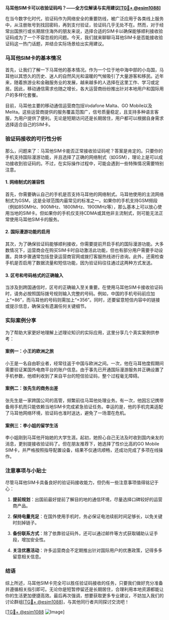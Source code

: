 **马耳他SIM卡可以收验证码吗？——全方位解读与实用建议[[TG💪+ @esim1088](https://t.me/s/esim1088)]**

在当今数字化时代，验证码作为网络安全的重要防线，被广泛应用于各类线上服务中，从注册账号到找回密码，再到支付验证，验证码几乎无处不在。然而，对于经常出国旅行或长期居住海外的朋友来说，选择合适的SIM卡以确保能够顺利接收验证码成为了一个不容忽视的问题。今天，我们就来聊聊马耳他SIM卡是否能接收验证码这一热门话题，并结合实际场景给出实用建议。

### 马耳他SIM卡的基本情况

首先，让我们了解一下马耳他的基本情况。作为一个位于地中海中部的小岛国，马耳他以其悠久的历史、迷人的自然风光和温暖的气候吸引了大量游客和移民。近年来，随着旅游业和金融服务业的发展，越来越多的人选择在这里工作、学习或定居。因此，移动通信需求也随之增长，各大运营商纷纷推出针对本地用户和国际用户的多样化套餐。

目前，马耳他主要的移动通信运营商包括Vodafone Malta、GO Mobile以及Melita。这些运营商提供的服务覆盖范围广，信号质量稳定，且支持多种语言客服，为用户提供了便利。无论是短期访问还是长期居住，用户都可以根据自身需求选择适合自己的SIM卡。

### 验证码接收的可行性分析

那么，问题来了：马耳他SIM卡能否正常接收验证码呢？答案是肯定的。只要你的手机支持国际漫游功能，并且选择了正确的网络制式（如GSM），理论上是可以成功接收到验证码的。不过，在实际操作过程中，可能会遇到一些特殊情况需要特别注意。

#### 1. 网络制式的兼容性

首先，你需要确认自己的手机是否支持马耳他的网络制式。马耳他使用的主流网络制式为GSM，这是全球范围内最常见的标准之一。如果你的手机支持GSM频段（例如850MHz、900MHz、1800MHz、1900MHz等），那么基本上可以放心使用当地的SIM卡。但如果你的手机仅支持CDMA或其他非主流制式，则可能无法正常使用马耳他SIM卡的服务。

#### 2. 国际漫游功能的启用

其次，为了确保验证码能够顺利接收，你需要提前开启手机的国际漫游功能。大多数情况下，运营商会在购买SIM卡时自动激活此功能，但也有部分用户需要手动设置。具体步骤通常包括登录运营商官网或拨打客服热线进行咨询。此外，还需检查手机是否启用了数据流量和短信功能，因为验证码往往通过这两种方式发送。

#### 3. 区号和号码格式的正确输入

当涉及到跨国通信时，区号的正确输入至关重要。在使用马耳他SIM卡接收验证码时，请务必按照国际拨号规则输入完整的号码。例如，中国的手机号码前应加上“+86”，而马耳他的号码则需加上“+356”。同时，还要留意短信内容中的链接或提示信息，确保没有遗漏任何关键细节。

### 实际案例分享

为了帮助大家更好地理解上述理论知识的实际应用，这里分享几个真实案例供参考：

#### 案例一：小王的欧洲之旅

小王是一名自由职业者，经常往返于中国与欧洲之间。一次，他在马耳他度假期间需要验证某国外电商平台的账户信息。由于事先已开通国际漫游服务并正确设置了手机参数，他顺利收到了来自平台的短信验证码，整个过程毫无障碍。

#### 案例二：张先生的商务出差

张先生是一家跨国公司的高管，频繁前往马耳他处理业务。有一次，他因忘记携带备用手机而只能依赖当地SIM卡完成紧急验证任务。幸运的是，他的手机完美适配了马耳他网络环境，验证码也准时送达，避免了一场潜在危机。

#### 案例三：李小姐的留学生活

李小姐刚到马耳他开始她的大学生涯。起初，她担心自己无法及时收到国内亲友的消息，更别提接收验证码了。但在朋友推荐下，她选择了性价比高的GO Mobile SIM卡，并严格按照指导配置设备，结果不仅通讯顺畅，还成功完成了多项在线操作。

### 注意事项与小贴士

尽管马耳他SIM卡具备良好的验证码接收能力，但仍有一些注意事项值得铭记于心：

1. **提前规划**：出国前最好提前了解目的地的通信环境，尽量选择口碑较好的运营商产品。
   
2. **保持电量充足**：在国外使用手机时，务必保证电池续航时间足够长，以免关键时刻掉链子。

3. **备份联系方式**：除了依靠验证码外，还可以通过邮件等方式获取辅助认证手段，增加安全性。

4. **关注优惠活动**：许多运营商会不定期推出针对国际用户的优惠政策，记得多多留意相关信息。

### 结语

综上所述，马耳他SIM卡完全可以胜任验证码接收的任务，只要我们做好充分准备并遵循相关指引即可。无论你是短暂停留还是长期居住，合理利用本地资源都能让你的生活更加便捷高效。最后再次强调，想要获取更多专业建议，不妨加入我们的讨论群组[[TG💪+ @esim1088](https://t.me/s/esim1088)]，与其他同行者共同探讨交流吧！

[[TG💪+ @esim1088](https://t.me/s/esim1088) ![Image](https://i.postimg.cc/4NQfJmqS/Snipaste-2025-05-13-00-14-12.png)]